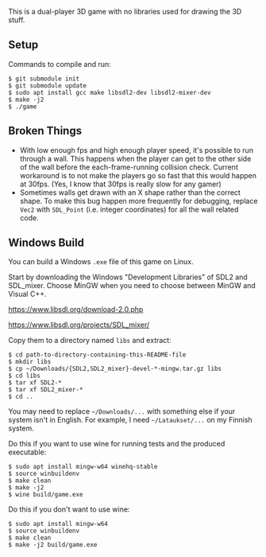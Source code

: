 This is a dual-player 3D game with no libraries used for drawing the 3D stuff.


## Setup

Commands to compile and run:

```
$ git submodule init
$ git submodule update
$ sudo apt install gcc make libsdl2-dev libsdl2-mixer-dev
$ make -j2
$ ./game
```

## Broken Things

- With low enough fps and high enough player speed, it's possible to run
  through a wall. This happens when the player can get to the other side
  of the wall before the each-frame-running collision check. Current
  workaround is to not make the players go so fast that this would
  happen at 30fps. (Yes, I know that 30fps is really slow for any gamer)
- Sometimes walls get drawn with an X shape rather than the correct shape. To
  make this bug happen more frequently for debugging, replace `Vec2` with
  `SDL_Point` (i.e. integer coordinates) for all the wall related code.


## Windows Build

You can build a Windows `.exe` file of this game on Linux.

Start by downloading the Windows "Development Libraries" of SDL2 and SDL_mixer.
Choose MinGW when you need to choose between MinGW and Visual C++.

https://www.libsdl.org/download-2.0.php

https://www.libsdl.org/projects/SDL_mixer/

Copy them to a directory named `libs` and extract:

```
$ cd path-to-directory-containing-this-README-file
$ mkdir libs
$ cp ~/Downloads/{SDL2,SDL2_mixer}-devel-*-mingw.tar.gz libs
$ cd libs
$ tar xf SDL2-*
$ tar xf SDL2_mixer-*
$ cd ..
```

You may need to replace `~/Downloads/...` with something else if your system isn't
in English. For example, I need `~/Lataukset/...` on my Finnish system.

Do this if you want to use wine for running tests and the produced executable:

```
$ sudo apt install mingw-w64 winehq-stable
$ source winbuildenv
$ make clean
$ make -j2
$ wine build/game.exe
```

Do this if you don't want to use wine:

```
$ sudo apt install mingw-w64
$ source winbuildenv
$ make clean
$ make -j2 build/game.exe
```

